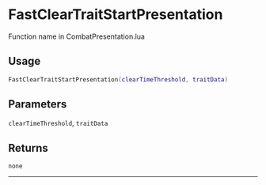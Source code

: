 # FastClearTraitStartPresentation
Function name in CombatPresentation.lua
## Usage
```lua
FastClearTraitStartPresentation(clearTimeThreshold, traitData)
```
## Parameters
`clearTimeThreshold`, `traitData`
## Returns
`none`

---